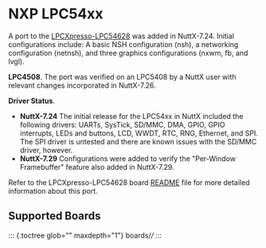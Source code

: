 NXP LPC54xx
===========

A port to the
[LPCXpresso-LPC54628](https://www.nxp.com/support/developer-resources/hardware-development-tools/lpcxpresso-boards/lpcxpresso54628-development-board:OM13098)
was added in NuttX-7.24. Initial configurations include: A basic NSH
configuration (nsh), a networking configuration (netnsh), and three
graphics configurations (nxwm, fb, and lvgl).

**LPC4508**. The port was verified on an LPC5408 by a NuttX user with
relevant changes incorporated in NuttX-7.26.

**Driver Status**.

-   **NuttX-7.24** The initial release for the LPC54xx in NuttX included
    the following drivers: UARTs, SysTick, SD/MMC, DMA, GPIO, GPIO
    interrupts, LEDs and buttons, LCD, WWDT, RTC, RNG, Ethernet, and
    SPI. The SPI driver is untested and there are known issues with the
    SD/MMC driver, however.
-   **NuttX-7.29** Configurations were added to verify the \"Per-Window
    Framebuffer\" feature also added in NuttX-7.29.

Refer to the LPCXpresso-LPC54628 board
[README](https://github.com/apache/nuttx/blob/master/Documentation/platforms/arm/lpc54xx/boards/lpcxpresso-lpc54628/README.txt)
file for more detailed information about this port.

Supported Boards
----------------

::: {.toctree glob="" maxdepth="1"}
boards/*/*
:::
